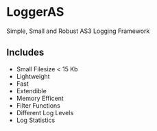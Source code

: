 LoggerAS
========

Simple, Small and Robust AS3 Logging Framework

## Includes
* Small Filesize < 15 Kb
* Lightweight
* Fast
* Extendible
* Memory Efficent
* Filter Functions
* Different Log Levels
* Log Statistics